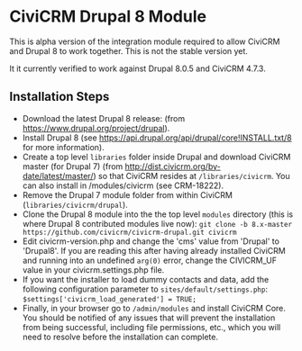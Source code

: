 CiviCRM Drupal 8 Module
=======================

This is alpha version of the integration module required to allow CiviCRM and Drupal 8 to work together. This is not the stable version yet.

It it currently verified to work against Drupal 8.0.5 and CiviCRM 4.7.3.

Installation Steps
------------------

- Download the latest Drupal 8 release: (from https://www.drupal.org/project/drupal).
- Install Drupal 8 (see https://api.drupal.org/api/drupal/core!INSTALL.txt/8 for more information).
- Create a top level `libraries` folder inside Drupal and download CiviCRM master (for Drupal 7) (from http://dist.civicrm.org/by-date/latest/master/) so that CiviCRM resides at `/libraries/civicrm`. You can also install in /modules/civicrm (see CRM-18222).
- Remove the Drupal 7 module folder from within CiviCRM (`libraries/civicrm/drupal`).
- Clone the Drupal 8 module into the the top level `modules` directory (this is where Drupal 8 contributed modules live now): `git clone -b 8.x-master https://github.com/civicrm/civicrm-drupal.git civicrm`
- Edit civicrm-version.php and change the 'cms' value from 'Drupal' to 'Drupal8'. If you are reading this after having already installed CiviCRM and running into an undefined `arg(0)` error, change the CIVICRM_UF value in your civicrm.settings.php file.
- If you want the installer to load dummy contacts and data, add the following configuration parameter to `sites/default/settings.php`: `$settings['civicrm_load_generated'] = TRUE;`
- Finally, in your browser go to `/admin/modules` and install CiviCRM Core. You should be notified of any issues that will prevent the installation from being successful, including file permissions, etc., which you will need to resolve before the installation can complete.
